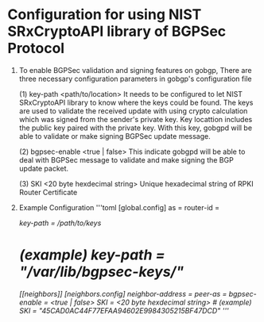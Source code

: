

# Configuration for using NIST SRxCryptoAPI library of BGPSec Protocol


1. To enable BGPSec validation and signing features on gobgp, There are three necessary 
    configuration parameters in gobgp's configuration file

    (1) key-path  <path/to/location>
        It needs to be configured to let NIST SRxCryptoAPI library
        to know where the keys could be found. The keys are used to validate the 
        received update with using crypto calculation which was signed from the 
        sender's private key. Key locattion includes the public key paired with the
        private key. With this key, gobgpd will be able to validate or make signing 
        BGPSec update message.

    (2) bgpsec-enable  <true | false>
        This indicate gobgpd will be able to deal with BGPSec message to validate and
        make signing the BGP update packet.

    (3) SKI <20 byte hexdecimal string> 
        Unique hexadecimal string of RPKI Router Certificate


2. Example Configuration
'''toml
    [global.config]
      as = <as number>
      router-id = <address string>
      key-path = /path/to/keys
      # (example) key-path = "/var/lib/bgpsec-keys/"

    [[neighbors]]
      [neighbors.config]
        neighbor-address = <neighbor address>
        peer-as = <neighbor asn>
        bgpsec-enable = <true | false>
        SKI = <20 byte hexdecimal string> 
        # (example) SKI = "45CAD0AC44F77EFAA94602E9984305215BF47DCD"
'''

